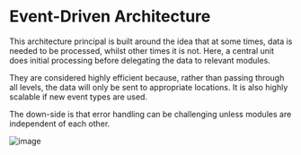 # Event-Driven Architecture

This architecture principal is built around the idea that at some times, data is needed to be processed, whilst other times it is not. Here, a central unit does initial processing before delegating the data to relevant modules.

They are considered highly efficient because, rather than passing through all levels, the data will only be sent to appropriate locations. It is also highly scalable if new event types are used.

The down-side is that error handling can be challenging unless modules are independent of each other.

![image](https://user-images.githubusercontent.com/54938676/210367818-28f5d64c-3ae8-4be0-bc0e-65f03748a8f6.png)
